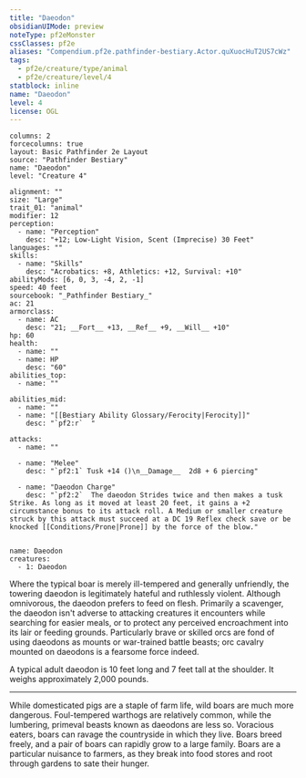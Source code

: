 ```yaml
---
title: "Daeodon"
obsidianUIMode: preview
noteType: pf2eMonster
cssClasses: pf2e
aliases: "Compendium.pf2e.pathfinder-bestiary.Actor.quXuocHuT2US7cWz" 
tags:
  - pf2e/creature/type/animal
  - pf2e/creature/level/4
statblock: inline
name: "Daeodon"
level: 4
license: OGL
---
```


```statblock
columns: 2
forcecolumns: true
layout: Basic Pathfinder 2e Layout
source: "Pathfinder Bestiary"
name: "Daeodon"
level: "Creature 4"

alignment: ""
size: "Large"
trait_01: "animal"
modifier: 12
perception:
  - name: "Perception"
    desc: "+12; Low-Light Vision, Scent (Imprecise) 30 Feet"
languages: ""
skills:
  - name: "Skills"
    desc: "Acrobatics: +8, Athletics: +12, Survival: +10"
abilityMods: [6, 0, 3, -4, 2, -1]
speed: 40 feet
sourcebook: "_Pathfinder Bestiary_"
ac: 21
armorclass:
  - name: AC
    desc: "21; __Fort__ +13, __Ref__ +9, __Will__ +10"
hp: 60
health:
  - name: ""
  - name: HP
    desc: "60"
abilities_top:
  - name: ""

abilities_mid:
  - name: ""
  - name: "[[Bestiary Ability Glossary/Ferocity|Ferocity]]"
    desc: "`pf2:r`  "

attacks:
  - name: ""

  - name: "Melee"
    desc: "`pf2:1` Tusk +14 ()\n__Damage__  2d8 + 6 piercing"

  - name: "Daeodon Charge"
    desc: "`pf2:2`  The daeodon Strides twice and then makes a tusk Strike. As long as it moved at least 20 feet, it gains a +2 circumstance bonus to its attack roll. A Medium or smaller creature struck by this attack must succeed at a DC 19 Reflex check save or be knocked [[Conditions/Prone|Prone]] by the force of the blow."
 
```

```encounter-table
name: Daeodon
creatures:
  - 1: Daeodon
```



Where the typical boar is merely ill-tempered and generally unfriendly, the towering daeodon is legitimately hateful and ruthlessly violent. Although omnivorous, the daeodon prefers to feed on flesh. Primarily a scavenger, the daeodon isn't adverse to attacking creatures it encounters while searching for easier meals, or to protect any perceived encroachment into its lair or feeding grounds. Particularly brave or skilled orcs are fond of using daeodons as mounts or war-trained battle beasts; orc cavalry mounted on daeodons is a fearsome force indeed.

A typical adult daeodon is 10 feet long and 7 feet tall at the shoulder. It weighs approximately 2,000 pounds.

* * *

While domesticated pigs are a staple of farm life, wild boars are much more dangerous. Foul-tempered warthogs are relatively common, while the lumbering, primeval beasts known as daeodons are less so. Voracious eaters, boars can ravage the countryside in which they live. Boars breed freely, and a pair of boars can rapidly grow to a large family. Boars are a particular nuisance to farmers, as they break into food stores and root through gardens to sate their hunger.
